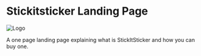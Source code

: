 # Stickitsticker Landing Page

![Logo](https://cldup.com/Db0OmxlGCP.png)

A one page landing page explaining what is StickItSticker and how you can buy one.

